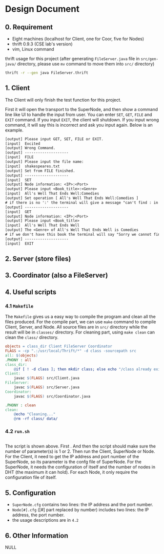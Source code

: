 # Design Document

## 0. Requirement

* Eight machines (localhost for Client, one for Coor, five for Nodes)	
* thrift 0.9.3 (CSE lab's version)
* vim, Linux command

thrift usage for this project (after generating `FileServer.java` file in `src/gen-java/` directory, please use `mv` command to move them into `src/` directory)

```bash
thrift -r --gen java FileServer.thrift
```

## 1. Client

The Client will only finish the test function for this project.

First it will open the transport to the SuperNode, and then show a command line like UI to handle the input from user. You can enter `SET`, `GET`, `FILE` and `EXIT` command. If you input `EXIT`, the client will shutdown. If you input wrong command, it will say this is incorrect and ask you input again. Below is an example.

```txt
[output] Please input GET, SET, FILE or EXIT.
[input]  Excited
[output] Wrong Command.
[output] --------------------
[input]  FILE
[output] Please input the file name:
[input]  shakespeares.txt
[output] Set from FILE finished.
[output] --------------------
[input]  SET
[output] Node information: <IP>:<Port>
[output] Please input <Book_title>:<Genre>
[input]  All's Well That Ends Well:Comedies
[output] Set operation [ All's Well That Ends Well:Comedies ]
# if there is no ':' the terminal will give a message "can't find : in string"
[output] --------------------
[input]  GET
[output] Node information: <IP>:<Port>
[output] Please input <Book_title>
[input]  All's Well That Ends Well
[output] The <Genre> of All's Well That Ends Well is Comedies
# if we don't have this book the terminal will say "Sorry we cannot find this book"
[output] --------------------
[input]  EXIT
```

## 2. Server (store files)


## 3. Coordinator (also a FileServer)

## 4. Useful scripts

### 4.1 `Makefile`

The `Makefile` gives us a easy way to compile the program and clean all the files produced. For the compile part, we can use `make` command to compile Client, Server, and Node. All source files are in `src/` directory while the result will be in `classes/` directory. For cleaning part, using `make clean` can clean the `class/` directory.

```Makefile
objects = class_dir Client FileServer Coordinator
FLAGS = -cp ".:/usr/local/Thrift/*" -d class -sourcepath src
all: $(objects)
.PHONY : all
class_dir:
	@if [ ! -d class ]; then mkdir class; else echo "/class already exists."; fi
Client:
	javac $(FLAGS) src/Client.java
FileServer:
	javac $(FLAGS) src/Server.java
Coordinator:
	javac $(FLAGS) src/Coordinator.java

.PHONY : clean
clean:
	@echo "Cleaning..."
	@rm -rf class/ data/
```

### 4.2 `run.sh`

```bash

```

The script is shown above. First . And then the script should make sure the number of parameter(s) is 1 or 2. Then run the Client, SuperNode or Node. For the Client, it need to get the IP address and port number of the SuperNode, so its parameter is the confg file of SuperNode. For the SuperNode, it needs the configuration of itself and the number of nodes in DHT (the maximum it can hold). For each Node, it only require the configuration file of itself.

## 5. Configuration

* `SuperNode.cfg` contains two lines: the IP address and the port number.
* `Node[#].cfg` ([#] part replaced by number) includes two lines: the IP address, the port number.
* the usage descriptions are in `4.2`

## 6. Other Information
NULL


